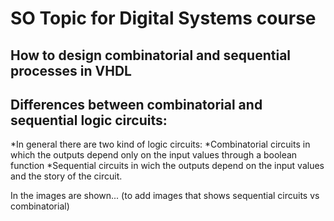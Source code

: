 # SO Topic for Digital Systems course

## How to design combinatorial and sequential processes in VHDL

## Differences between combinatorial and sequential logic circuits:


*In general there are two kind of logic circuits:
 *Combinatorial circuits in which the outputs depend only on the input values through a boolean function
 *Sequential circuits in wich the outputs depend on the input values and the story of the circuit.

In the images are shown... (to add images that shows sequential circuits vs combinatorial)
